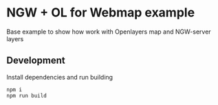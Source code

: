 # NGW + OL for Webmap example

Base example to show how work with Openlayers map and NGW-server layers

## Development

Install dependencies and run building

    npm i
    npm run build
